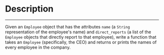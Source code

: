 # Description
---
Given an `Employee` object that has the attributes `name` (a `String` representation of the employee's name) and `direct_reports` (a list of the `Employee` objects that directly report to that employee), write a function that takes an `Employee` (specifically, the CEO) and returns or prints the names of every employee in the company.
